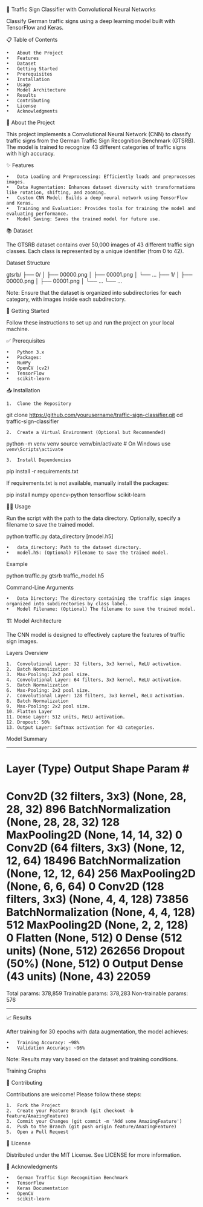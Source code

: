 🚦 Traffic Sign Classifier with Convolutional Neural Networks

Classify German traffic signs using a deep learning model built with TensorFlow and Keras.

📋 Table of Contents

	•	About the Project
	•	Features
	•	Dataset
	•	Getting Started
	•	Prerequisites
	•	Installation
	•	Usage
	•	Model Architecture
	•	Results
	•	Contributing
	•	License
	•	Acknowledgments

📝 About the Project

This project implements a Convolutional Neural Network (CNN) to classify traffic signs from the German Traffic Sign Recognition Benchmark (GTSRB). The model is trained to recognize 43 different categories of traffic signs with high accuracy.

✨ Features

	•	Data Loading and Preprocessing: Efficiently loads and preprocesses images.
	•	Data Augmentation: Enhances dataset diversity with transformations like rotation, shifting, and zooming.
	•	Custom CNN Model: Builds a deep neural network using TensorFlow and Keras.
	•	Training and Evaluation: Provides tools for training the model and evaluating performance.
	•	Model Saving: Saves the trained model for future use.

📚 Dataset

The GTSRB dataset contains over 50,000 images of 43 different traffic sign classes. Each class is represented by a unique identifier (from 0 to 42).

Dataset Structure

gtsrb/
├── 0/
│   ├── 00000.png
│   ├── 00001.png
│   └── ...
├── 1/
│   ├── 00000.png
│   ├── 00001.png
│   └── ...
└── ...

Note: Ensure that the dataset is organized into subdirectories for each category, with images inside each subdirectory.

🚀 Getting Started

Follow these instructions to set up and run the project on your local machine.

✅ Prerequisites

	•	Python 3.x
	•	Packages:
	•	NumPy
	•	OpenCV (cv2)
	•	TensorFlow
	•	scikit-learn

📥 Installation

	1.	Clone the Repository

git clone https://github.com/yourusername/traffic-sign-classifier.git
cd traffic-sign-classifier


	2.	Create a Virtual Environment (Optional but Recommended)

python -m venv venv
source venv/bin/activate  # On Windows use `venv\Scripts\activate`


	3.	Install Dependencies

pip install -r requirements.txt

If requirements.txt is not available, manually install the packages:

pip install numpy opencv-python tensorflow scikit-learn



🧑‍💻 Usage

Run the script with the path to the data directory. Optionally, specify a filename to save the trained model.

python traffic.py data_directory [model.h5]

	•	data_directory: Path to the dataset directory.
	•	model.h5: (Optional) Filename to save the trained model.

Example

python traffic.py gtsrb traffic_model.h5

Command-Line Arguments

	•	Data Directory: The directory containing the traffic sign images organized into subdirectories by class label.
	•	Model Filename: (Optional) The filename to save the trained model.

🏗️ Model Architecture

The CNN model is designed to effectively capture the features of traffic sign images.

Layers Overview

	1.	Convolutional Layer: 32 filters, 3x3 kernel, ReLU activation.
	2.	Batch Normalization
	3.	Max-Pooling: 2x2 pool size.
	4.	Convolutional Layer: 64 filters, 3x3 kernel, ReLU activation.
	5.	Batch Normalization
	6.	Max-Pooling: 2x2 pool size.
	7.	Convolutional Layer: 128 filters, 3x3 kernel, ReLU activation.
	8.	Batch Normalization
	9.	Max-Pooling: 2x2 pool size.
	10.	Flatten Layer
	11.	Dense Layer: 512 units, ReLU activation.
	12.	Dropout: 50%
	13.	Output Layer: Softmax activation for 43 categories.

Model Summary

_________________________________________________________________
Layer (Type)                 Output Shape              Param #
=================================================================
Conv2D (32 filters, 3x3)     (None, 28, 28, 32)        896
BatchNormalization           (None, 28, 28, 32)        128
MaxPooling2D                 (None, 14, 14, 32)        0
Conv2D (64 filters, 3x3)     (None, 12, 12, 64)        18496
BatchNormalization           (None, 12, 12, 64)        256
MaxPooling2D                 (None, 6, 6, 64)          0
Conv2D (128 filters, 3x3)    (None, 4, 4, 128)         73856
BatchNormalization           (None, 4, 4, 128)         512
MaxPooling2D                 (None, 2, 2, 128)         0
Flatten                      (None, 512)               0
Dense (512 units)            (None, 512)               262656
Dropout (50%)                (None, 512)               0
Output Dense (43 units)      (None, 43)                22059
=================================================================
Total params: 378,859
Trainable params: 378,283
Non-trainable params: 576
_________________________________________________________________

📈 Results

After training for 30 epochs with data augmentation, the model achieves:

	•	Training Accuracy: ~98%
	•	Validation Accuracy: ~96%

Note: Results may vary based on the dataset and training conditions.

Training Graphs

🤝 Contributing

Contributions are welcome! Please follow these steps:

	1.	Fork the Project
	2.	Create your Feature Branch (git checkout -b feature/AmazingFeature)
	3.	Commit your Changes (git commit -m 'Add some AmazingFeature')
	4.	Push to the Branch (git push origin feature/AmazingFeature)
	5.	Open a Pull Request

📄 License

Distributed under the MIT License. See LICENSE for more information.

🙏 Acknowledgments

	•	German Traffic Sign Recognition Benchmark
	•	TensorFlow
	•	Keras Documentation
	•	OpenCV
	•	scikit-learn
